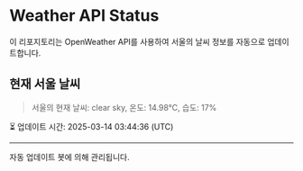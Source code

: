 
# Weather API Status

이 리포지토리는 OpenWeather API를 사용하여 서울의 날씨 정보를 자동으로 업데이트합니다.

## 현재 서울 날씨
> 서울의 현재 날씨: clear sky, 온도: 14.98°C, 습도: 17%

⏳ 업데이트 시간: 2025-03-14 03:44:36 (UTC)

---
자동 업데이트 봇에 의해 관리됩니다.
